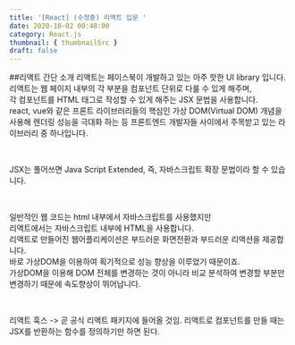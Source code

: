 ```yaml
---
title: '[React] (수정중) 리액트 입문 '
date: 2020-10-02 00:48:00
category: React.js
thumbnail: { thumbnailSrc }
draft: false
---
```


##리액트 간단 소개
리액트는 페이스북이 개발하고 있는 아주 핫한 UI library 입니다.<br>
리액트는 웹 페이지 내부의 각 부분을 컴포넌트 단위로 다룰 수 있게 해주며, <br>
각 컴포넌트를 HTML 태그로 작성할 수 있게 해주는 JSX 문법을 사용합니다. <br>
react, vue와 같은 프론트 라이브러리들의 핵심인 가상 DOM(Virtual DOM) 개념을 사용해 렌더링 성능을 극대화 하는 등 프론트엔드 개발자들 사이에서 주목받고 있는 라이브러리 중 하나입니다.

<br>

JSX는 풀어쓰면 Java Script Extended, 즉, 자바스크립트 확장 문법이라 할 수 있습니다.

<br>

일반적인 웹 코드는 html 내부에서 자바스크립트를 사용했지만 <br>
리액트에서는 자바스크립트 내부에 HTML을 사용합니다. <br>
리액트로 만들어진 웹어플리케이션은 부드러운 화면전환과 부드러운 리액션을 제공합니다.<br>
바로 가상DOM을 이용하여 획기적으로 성능 향상을 이루었기 때문이죠.<br>
가상DOM을 이용해 DOM 전체를 변경하는 것이 아니라 비교 분석하여 변경할 부분만 변경하기 때문에 속도향상이 뛰어납니다.

<br>

리액트 훅스 -> 곧 공식 리액트 패키지에 들어올 것임.
리액트로 컴포넌트를 만들 때는 JSX를 반환하는 함수를 정의하기만 하면 된다.
